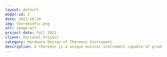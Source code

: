 ```yaml
---
layout: default
modal-id: 2
date: 2023-10-20
img: thereminPic.png
alt: image-alt
project-date: Fall 2023
client: Personal Project
category: Hardware Design of Theremin Instrument
description: A theremin is a unique musical instrument capable of producing varying pitches based on the proximity of the player's hand to the instrument. I have been diligently working on constructing the fundamental components of the theremin, including the oscillators, mixer, antennas, amplifier, and speaker. It's worth noting that this project is still in progress.
---
```

